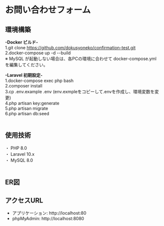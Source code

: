 # お問い合わせフォーム
## 環境構築

**-Docker ビルド-**<br>
1.git clone https://github.com/dokusyoneko/confirmation-test.git<br>
2.docker-compose up -d --build<br>
※ MySQL が起動しない場合は、各PCの環境に合わせて docker-compose.yml を編集してください。<br>

**-Laravel 初期設定-**<br>
1.docker-compose exec php bash<br>
2.composer install<br>
3.cp .env.example .env (env.exmpleをコピーして.envを作成し、環境変数を変更)<br>
4.php artisan key:generate<br>
5.php artisan migrate<br>
6.php artisan db:seed<br>
<br>
## 使用技術
・ PHP 8.0<br>
・ Laravel 10.x<br>
・ MySQL 8.0<br>
<br>
## ER図

## アクセスURL
- アプリケーション: http://localhost:80<br>
- phpMyAdmin: http://localhost:8080<br>

